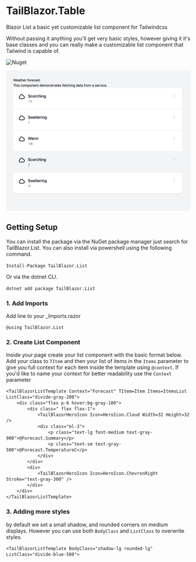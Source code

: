 # TailBlazor.Table

Blazor List a basic yet customizable list component for Tailwindcss

Without passing it anything you'll get very basic styles, however giving it it's base classes and you can really make a customizable list component that Tailwind is capable of.

![Nuget](https://img.shields.io/nuget/v/TailBlazor.List.svg)

![Demo](screenshot.png)

## Getting Setup

You can install the package via the NuGet package manager just search for TailBlazor.List. You can also install via powershell using the following command.

`Install-Package TailBlazor.List`

Or via the dotnet CLI.

`dotnet add package TailBlazor.List`

### 1. Add Imports

Add line to your \_Imports.razor

```
@using TailBlazor.List
```

### 2. Create List Component

Inside your page create your list component with the basic format below. Add your class to `TItem` and then your list of items in the `Items` parameter to give you full context for each item inside the template using `@context`. If you'd like to name your context for better readability use the `Context` parameter

```
<TailBlazorListTemplate Context="Forecast" TItem=Item Items=ItemsList ListClass="divide-gray-200">
    <div class="flex p-6 hover:bg-gray-100">
        <div class=" flex flex-1">
            <TailBlazorHeroIcon Icon=HeroIcon.Cloud Width=32 Height=32 />
            <div class="ml-3">
                <p class="text-lg font-medium text-gray-900">@Forecast.Summary</p>
                <p class="text-sm text-gray-500">@Forecast.TemperatureC</p>
            </div>
        </div>
        <div>
            <TailBlazorHeroIcon Icon=HeroIcon.ChevronRight Stroke="text-gray-300" />
        </div>
    </div>
</TailBlazorListTemplate>
```

### 3. Adding more styles

by default we set a small shadow, and rounded corners on medium displays. However you can use both `BodyClass` and `ListClass` to overwrite styles.

```
<TailBlazorListTemplate BodyClass="shadow-lg rounded-lg" ListClass="divide-blue-500">
```